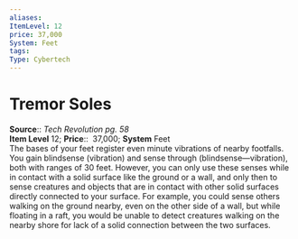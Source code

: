 ```yaml
---
aliases: 
ItemLevel: 12
price: 37,000
System: Feet
tags: 
Type: Cybertech
---
```


# Tremor Soles

**Source**:: _Tech Revolution pg. 58_  
**Item Level** 12;
**Price**::  37,000; **System** Feet  
The bases of your feet register even minute vibrations of nearby footfalls. You gain blindsense (vibration) and sense through (blindsense—vibration), both with ranges of 30 feet. However, you can only use these senses while in contact with a solid surface like the ground or a wall, and only then to sense creatures and objects that are in contact with other solid surfaces directly connected to your surface. For example, you could sense others walking on the ground nearby, even on the other side of a wall, but while floating in a raft, you would be unable to detect creatures walking on the nearby shore for lack of a solid connection between the two surfaces.
